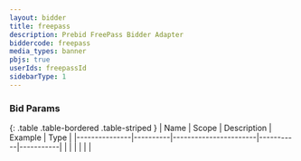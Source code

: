 ```yaml
---
layout: bidder
title: freepass
description: Prebid FreePass Bidder Adapter
biddercode: freepass
media_types: banner
pbjs: true
userIds: freepassId
sidebarType: 1
---
```


### Bid Params

{: .table .table-bordered .table-striped }
| Name          | Scope    | Description           | Example   | Type      |
|---------------|----------|-----------------------|-----------|-----------|
|           |     |            |    |       |
